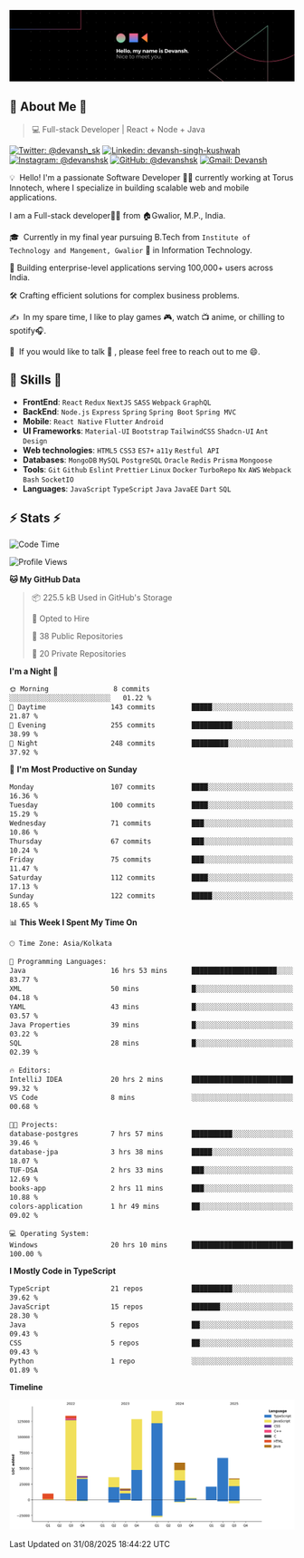 ![Banner](./Devansh%20Singh%20Banner.png)

## 👋 About Me 👋

> 💻 Full-stack Developer | React + Node + Java

[![Twitter: @devansh_sk](https://img.shields.io/twitter/follow/devansh_sk?style=social)](https://twitter.com/devansh_sk)
[![Linkedin: devansh-singh-kushwah](https://img.shields.io/badge/-Devansh%20Singh%20Kushwah-blue?style=flat-square&logo=Linkedin&logoColor=white&link=https://www.linkedin.com/in/devanshsk/)](https://www.linkedin.com/in/devanshsk/)
[![Instagram: @devanshsk](https://img.shields.io/badge/-devanshsk-E4405F?style=flat-square&logo=instagram&logoColor=white)](https://instagram.com/devanshsk)
[![GitHub: @devanshsk](https://img.shields.io/github/followers/devanshsk?label=follow&style=social)](https://github.com/devanshsk)
[![Gmail: Devansh](https://img.shields.io/badge/Gmail-D14836?style=flat-square&logo=gmail&logoColor=white)](mailto:work.devanshsk@gmail.com)

💡 &nbsp;Hello! I'm a passionate Software Developer 🧑‍💻 currently working at Torus Innotech, where I specialize in building scalable web and mobile applications.

I am a Full-stack developer🧑‍💻 from 🏠Gwalior, M.P., India.

🎓 &nbsp;Currently in my final year pursuing B.Tech from `Institute of Technology and Mangement, Gwalior` 🏫 in Information Technology.

💼 Building enterprise-level applications serving 100,000+ users across India.

🛠️ Crafting efficient solutions for complex business problems.

✍️ &nbsp;In my spare time, I like to play games 🎮, watch 📺 anime, or chilling to spotify🎧.

💬 &nbsp;If you would like to talk 👋 , please feel free to reach out to me 😄.

##  🎉 Skills  🎉
- **FrontEnd**: `React` `Redux` `NextJS` `SASS` `Webpack` `GraphQL`
- **BackEnd**: `Node.js` `Express` `Spring` `Spring Boot` `Spring MVC`
- **Mobile**: `React Native` `Flutter` `Android` 
- **UI Frameworks**: `Material-UI` `Bootstrap` `TailwindCSS` `Shadcn-UI` `Ant Design`
- **Web technologies**: `HTML5` `CSS3` `ES7+` `a11y` `Restful API` 
- **Databases**: `MongoDB` `MySQL` `PostgreSQL` `Oracle` `Redis` `Prisma` `Mongoose`
- **Tools**: `Git` `Github` `Eslint` `Prettier` `Linux` `Docker` `TurboRepo` `Nx` `AWS` `Webpack` `Bash` `SocketIO`
- **Languages**: `JavaScript` `TypeScript` `Java` `JavaEE` `Dart` `SQL`

## ⚡ Stats ⚡
<!--START_SECTION:waka-->
![Code Time](http://img.shields.io/badge/Code%20Time-589%20hrs%2047%20mins-blue)

![Profile Views](http://img.shields.io/badge/Profile%20Views-0-blue)

**🐱 My GitHub Data** 

> 📦 225.5 kB Used in GitHub's Storage 
 > 
> 💼 Opted to Hire
 > 
> 📜 38 Public Repositories 
 > 
> 🔑 20 Private Repositories 
 > 
**I'm a Night 🦉** 

```text
🌞 Morning                8 commits           ░░░░░░░░░░░░░░░░░░░░░░░░░   01.22 % 
🌆 Daytime                143 commits         █████░░░░░░░░░░░░░░░░░░░░   21.87 % 
🌃 Evening                255 commits         ██████████░░░░░░░░░░░░░░░   38.99 % 
🌙 Night                  248 commits         █████████░░░░░░░░░░░░░░░░   37.92 % 
```
📅 **I'm Most Productive on Sunday** 

```text
Monday                   107 commits         ████░░░░░░░░░░░░░░░░░░░░░   16.36 % 
Tuesday                  100 commits         ████░░░░░░░░░░░░░░░░░░░░░   15.29 % 
Wednesday                71 commits          ███░░░░░░░░░░░░░░░░░░░░░░   10.86 % 
Thursday                 67 commits          ███░░░░░░░░░░░░░░░░░░░░░░   10.24 % 
Friday                   75 commits          ███░░░░░░░░░░░░░░░░░░░░░░   11.47 % 
Saturday                 112 commits         ████░░░░░░░░░░░░░░░░░░░░░   17.13 % 
Sunday                   122 commits         █████░░░░░░░░░░░░░░░░░░░░   18.65 % 
```


📊 **This Week I Spent My Time On** 

```text
🕑︎ Time Zone: Asia/Kolkata

💬 Programming Languages: 
Java                     16 hrs 53 mins      █████████████████████░░░░   83.77 % 
XML                      50 mins             █░░░░░░░░░░░░░░░░░░░░░░░░   04.18 % 
YAML                     43 mins             █░░░░░░░░░░░░░░░░░░░░░░░░   03.57 % 
Java Properties          39 mins             █░░░░░░░░░░░░░░░░░░░░░░░░   03.22 % 
SQL                      28 mins             █░░░░░░░░░░░░░░░░░░░░░░░░   02.39 % 

🔥 Editors: 
IntelliJ IDEA            20 hrs 2 mins       █████████████████████████   99.32 % 
VS Code                  8 mins              ░░░░░░░░░░░░░░░░░░░░░░░░░   00.68 % 

🐱‍💻 Projects: 
database-postgres        7 hrs 57 mins       ██████████░░░░░░░░░░░░░░░   39.46 % 
database-jpa             3 hrs 38 mins       █████░░░░░░░░░░░░░░░░░░░░   18.07 % 
TUF-DSA                  2 hrs 33 mins       ███░░░░░░░░░░░░░░░░░░░░░░   12.69 % 
books-app                2 hrs 11 mins       ███░░░░░░░░░░░░░░░░░░░░░░   10.88 % 
colors-application       1 hr 49 mins        ██░░░░░░░░░░░░░░░░░░░░░░░   09.02 % 

💻 Operating System: 
Windows                  20 hrs 10 mins      █████████████████████████   100.00 % 
```

**I Mostly Code in TypeScript** 

```text
TypeScript               21 repos            ██████████░░░░░░░░░░░░░░░   39.62 % 
JavaScript               15 repos            ███████░░░░░░░░░░░░░░░░░░   28.30 % 
Java                     5 repos             ██░░░░░░░░░░░░░░░░░░░░░░░   09.43 % 
CSS                      5 repos             ██░░░░░░░░░░░░░░░░░░░░░░░   09.43 % 
Python                   1 repo              ░░░░░░░░░░░░░░░░░░░░░░░░░   01.89 % 
```



**Timeline**

![Lines of Code chart](https://raw.githubusercontent.com/DevanshSK/DevanshSK/main/assets/bar_graph.png)


 Last Updated on 31/08/2025 18:44:22 UTC
<!--END_SECTION:waka-->
